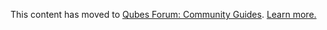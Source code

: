 This content has moved to [Qubes Forum: Community Guides](https://forum.qubes-os.org/t/using-multiple-languages-in-dom0/19068). [Learn more.](https://forum.qubes-os.org/t/announcement-qubes-community-project-has-been-migrated-to-the-forum/20367/)

